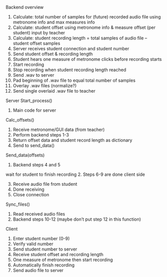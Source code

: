 Backend overview
  1.	Calculate: total number of samples for (future) recorded audio file using metronome info and max measures info
  2.	Calculate: student offset using metronome info & measure offset (per student) input by teacher
  3.	Calculate: student recording length = total samples of audio file – student offset samples
  4.	Server receives student connection and student number
  5.	Send student offset & recording length
  6.	Student hears one measure of metronome clicks before recording starts
  7.	Start recording
  8.	Stop recording when student recording length reached
  9.	Send .wav to server
  10.	Pad beginning of .wav file to equal total number of samples
  11.	Overlay .wav files (normalize?)
  12.	Send single overlaid .wav file to teacher


Server
 Start_process()
  1.	Main code for server

 Calc_offsets()
  1.	Receive metronome/GUI data (from teacher)
  2.	Perform backend steps 1-3
  3.	Return offset data and student record length as dictionary
  4.	Send to send_data()

 Send_data(offsets)
  1.	Backend steps 4 and 5

 wait for student to finish recording
  2. Steps 6-9 are done client side

  3.	Receive audio file from student
  4.	Done receiving
  5.	Close connection

 Sync_files()
  1.	Read received audio files
  2.	Backend steps 10-12 (maybe don’t put step 12 in this function)

Client
  1.	Enter student number (0-9)
  2.	Verify valid number
  3.	Send student number to server
  4.	Receive student offset and recording length
  5.	One measure of metronome then start recording
  6.	Automatically finish recording
  7.	Send audio file to server
